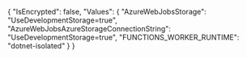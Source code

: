 {
  "IsEncrypted": false,
  "Values": {
    "AzureWebJobsStorage": "UseDevelopmentStorage=true",
    "AzureWebJobsAzureStorageConnectionString": "UseDevelopmentStorage=true",
    "FUNCTIONS_WORKER_RUNTIME": "dotnet-isolated"
  }
}
